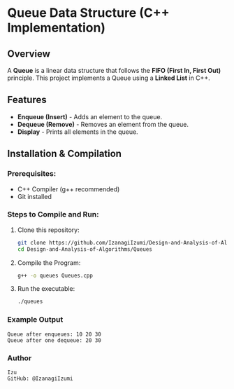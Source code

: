# Queue Data Structure (C++ Implementation)

## Overview
A **Queue** is a linear data structure that follows the **FIFO (First In, First Out)** principle. This project implements a Queue using a **Linked List** in C++.

## Features
- **Enqueue (Insert)** - Adds an element to the queue.
- **Dequeue (Remove)** - Removes an element from the queue.
- **Display** - Prints all elements in the queue.

## Installation & Compilation
### Prerequisites:
- C++ Compiler (g++ recommended)
- Git installed

### Steps to Compile and Run:
1. Clone this repository:
   ```sh
   git clone https://github.com/IzanagiIzumi/Design-and-Analysis-of-Algorithms.git
   cd Design-and-Analysis-of-Algorithms/Queues

2. Compile the Program:
   ```sh
   g++ -o queues Queues.cpp

3. Run the executable:
   ```sh
   ./queues

### Example Output

    Queue after enqueues: 10 20 30
    Queue after one dequeue: 20 30

### Author

    Izu
    GitHub: @IzanagiIzumi
